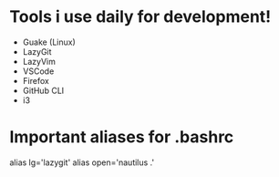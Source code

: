 
# Tools i use daily for development!

  * Guake (Linux)
  * LazyGit
  * LazyVim
  * VSCode
  * Firefox
  * GitHub CLI 
  * i3

# Important aliases for .bashrc

alias lg='lazygit'
alias open='nautilus .'


